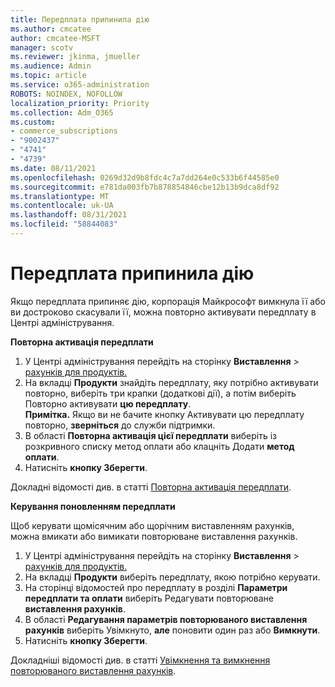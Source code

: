 ```yaml
---
title: Передплата припинила дію
ms.author: cmcatee
author: cmcatee-MSFT
manager: scotv
ms.reviewer: jkinma, jmueller
ms.audience: Admin
ms.topic: article
ms.service: o365-administration
ROBOTS: NOINDEX, NOFOLLOW
localization_priority: Priority
ms.collection: Adm_O365
ms.custom:
- commerce_subscriptions
- "9002437"
- "4741"
- "4739"
ms.date: 08/11/2021
ms.openlocfilehash: 0269d32d9b8fdc4c7a7dd264e0c533b6f44585e0
ms.sourcegitcommit: e781da003fb7b878854846cbe12b13b9dca8df92
ms.translationtype: MT
ms.contentlocale: uk-UA
ms.lasthandoff: 08/31/2021
ms.locfileid: "58844083"
---
```

# <a name="subscription-expired"></a>Передплата припинила дію

Якщо передплата припиняє дію, корпорація Майкрософт вимкнула її або ви достроково скасували її, можна повторно активувати передплату в Центрі адміністрування.

**Повторна активація передплати**

1. У Центрі адміністрування перейдіть на сторінку **Виставлення**  >  [рахунків для продуктів.](https://go.microsoft.com/fwlink/p/?linkid=842054)
2. На вкладці **Продукти** знайдіть передплату, яку потрібно активувати повторно, виберіть три крапки (додаткові дії), а потім виберіть Повторно активувати **цю передплату**.\
    **Примітка.** Якщо ви не бачите кнопку Активувати цю передплату повторно, **зверніться** до служби підтримки.
3. В області **Повторна активація цієї передплати** виберіть із розкривного списку метод оплати або клацніть Додати **метод оплати**.
4. Натисніть **кнопку Зберегти**.

Докладні відомості див. в статті [Повторна активація передплати](https://docs.microsoft.com/microsoft-365/commerce/subscriptions/reactivate-your-subscription).

**Керування поновленням передплати**

Щоб керувати щомісячним або щорічним виставленням рахунків, можна вмикати або вимикати повторюване виставлення рахунків.

1. У Центрі адміністрування перейдіть на сторінку **Виставлення**  >  [рахунків для продуктів.](https://go.microsoft.com/fwlink/p/?linkid=842054)
2. На вкладці **Продукти** виберіть передплату, якою потрібно керувати.
3. На сторінці відомостей про передплату в розділі **Параметри передплати та оплати** виберіть Редагувати повторюване **виставлення рахунків**.
4. В області **Редагування параметрів повторюваного виставлення рахунків** виберіть Увімкнуто, **але** поновити один раз або **Вимкнути**. 
5. Натисніть **кнопку Зберегти**.

Докладніші відомості див. в статті [Увімкнення та вимкнення повторюваного виставлення рахунків](https://docs.microsoft.com/microsoft-365/commerce/subscriptions/renew-your-subscription#turn-recurring-billing-off-or-on).